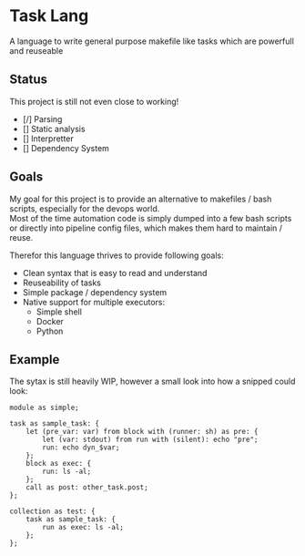# Task Lang

A language to write general purpose makefile like tasks which are powerfull and reuseable

## Status

This project is still not even close to working!

- [/] Parsing
- [] Static analysis
- [] Interpretter
- [] Dependency System

## Goals

My goal for this project is to provide an alternative to makefiles / bash scripts, especially for the devops world.  
Most of the time automation code is simply dumped into a few bash scripts or directly into pipeline config files, which makes them hard to maintain / reuse.  

Therefor this language thrives to provide following goals:
- Clean syntax that is easy to read and understand
- Reuseability of tasks
- Simple package / dependency system
- Native support for multiple executors:
    - Simple shell
    - Docker
    - Python

## Example

The sytax is still heavily WIP, however a small look into how a snipped could look:

```
module as simple;

task as sample_task: {
    let (pre_var: var) from block with (runner: sh) as pre: {
        let (var: stdout) from run with (silent): echo "pre";
        run: echo dyn_$var;
    };
    block as exec: {
        run: ls -al;
    };
    call as post: other_task.post;
};

collection as test: {
    task as sample_task: {
        run as exec: ls -al;
    };
};
```